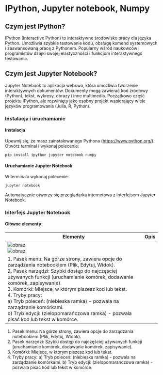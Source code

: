 # IPython, Jupyter notebook, Numpy

## Czym jest IPython?
IPython (Interactive Python) to interaktywne środowisko pracy dla języka Python. Umożliwia szybkie testowanie kodu, obsługę komend systemowych i zaawansowaną pracę z Pythonem. Popularny wśród naukowców i programistów dzięki swojej elastyczności i funkcjom interaktywnego testowania.

## Czym jest Jupyter Notebook?
Jupyter Notebook to aplikacja webowa, która umożliwia tworzenie interaktywnych dokumentów. Dokumenty mogą zawierać kod źródłowy (Python), tekst, wykresy, obrazy i inne multimedia. Początkowo część projektu IPython, ale rozwinięty jako osobny projekt wspierający wiele języków programowania (Julia, R, Python).

### Instalacja i uruchamianie

#### Instalacja
Upewnij się, że masz zainstalowanego Pythona (https://www.python.org/). 
Otwórz terminal i wykonaj polecenie:
```bash
pip install ipython jupyter notebook numpy
```
#### Uruchamianie Jupyter Notebook
W terminalu wykonaj polecenie:
```bash
jupyter notebook
```
Automatycznie otworzy się przeglądarka internetowa z interfejsem Jupyter Notebook.

### Interfejs Jupyter Notebook
#### Główne elementy:
| Elementy       | Opis          |
| ------------- |:-------------|
|![obraz](https://github.com/user-attachments/assets/fca5cd2d-eda0-4d0e-9ab1-5bde5c5d84e4)    <br> ![obraz](https://github.com/user-attachments/assets/e81535a5-3377-43cf-9530-32d3a0097492)
 |1. Pasek menu: Na górze strony, zawiera opcje do zarządzania notebookiem (Plik, Edytuj, Widok).<br> 2. Pasek narzędzi: Szybki dostęp do najczęściej używanych funkcji (uruchamianie komórek, dodawanie komórek, zapisywanie).<br> 3. Komórki: Miejsce, w którym piszesz kod lub tekst.<br> 4. Tryby pracy:<br>   a) Tryb poleceń: (niebieska ramka) - pozwala na zarządzanie komórkami.<br>   b) Tryb edycji: (zielopomarańczowa ramka) - pozwala pisać kod lub tekst w komórce. |



1. Pasek menu: Na górze strony, zawiera opcje do zarządzania notebookiem (Plik, Edytuj, Widok).
2. Pasek narzędzi: Szybki dostęp do najczęściej używanych funkcji (uruchamianie komórek, dodawanie komórek, zapisywanie).
3. Komórki: Miejsce, w którym piszesz kod lub tekst.
4. Tryby pracy:
  a) Tryb poleceń: (niebieska ramka) - pozwala na zarządzanie komórkami.
  b) Tryb edycji: (zielopomarańczowa ramka) - pozwala pisać kod lub tekst w komórce.



